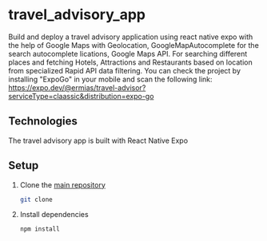# travel_advisory_app
Build and deploy a travel advisory application using react native expo with the help of Google Maps with Geolocation, GoogleMapAutocomplete for the search autocomplete lications, Google Maps API. For searching different places and fetching Hotels, Attractions and Restaurants based on location from specialized Rapid API data filtering.
 You can check the project by installing  "ExpoGo" in your mobile and scan the following link: https://expo.dev/@ermias/travel-advisor?serviceType=claassic&distribution=expo-go
## Technologies
The travel advisory app is built with React Native Expo
## Setup
1. Clone the [main repository](https://)
   ```bash
   git clone 
   ```
2. Install dependencies
   ```bash
   npm install
   ```
